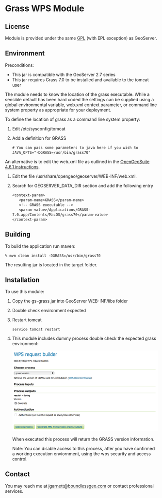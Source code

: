 # Grass WPS Module

## License

Module is provided under the same [GPL](LICENSE.txt) (with EPL exception) as GeoServer.

## Environment

Preconditions:

* This jar is compatible with the GeoServer 2.7 series
* This jar requires Grass 7.0 to be installed and available to the tomcat user

The module needs to know the location of the grass executable. While a sensible default has been hard coded the settings can be supplied using a global environmental variable, web.xml context parameter, or command line system property as appropriate for your deployment.

To define the location of grass as a command line system property:

1. Edit /etc/sysconfig/tomcat
2. Add a definition for GRASS
   
   ```
   # You can pass some parameters to java here if you wish to
   JAVA_OPTS="-DGRASS=/usr/bin/grass70"
   ```
   
An alternative is to edit the web.xml file as outlined in the [OpenGeoSuite 4.6.1 instructions](http://suite.opengeo.org/opengeo-docs/intro/installation/redhat/postinstall.html#intro-installation-redhat-postinstall).

1. Edit the file /usr/share/opengeo/geoserver/WEB-INF/web.xml.
2. Search for GEOSERVER_DATA_DIR section and add the following entry
   
   ```
   <context-param>
      <param-name>GRASS</param-name>
      <!-- GRASS executable -->
      <param-value>/Applications/GRASS-7.0.app/Contents/MacOS/grass70</param-value>
   </context-param>
   ```
   
## Building


To build the application run maven:

```
% mvn clean install -DGRASS=/usr/bin/grass70
```

The resulting jar is located in the target folder.

## Installation

To use this module:

1. Copy the gs-grass.jar into GeoServer WEB-INF/libs folder
2. Double check environment expected 
3. Restart tomcat
   
   ```
   service tomcat restart
   ```
   
4. This module includes dummy process double check the expected grass environment:

   ![demo grass:version](/grass_version.png)
   
   When executed this process will return the GRASS version information.
   
   Note: You can disable access to this process, after you have confirmed a working execution enviornment, using the wps security and access control. 

## Contact

You may reach me at jgarnett@boundlessgeo.com or contact professional services.
